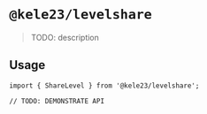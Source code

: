 # `@kele23/levelshare`

> TODO: description

## Usage

```
import { ShareLevel } from '@kele23/levelshare';

// TODO: DEMONSTRATE API
```
